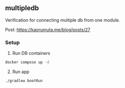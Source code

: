 ## multipledb

Verification for connecting multiple db from one module.

Post: https://kaorumuta.me/blog/posts/27

### Setup

1. Run DB containers

```bash
docker compose up -d
```

2. Run app

```bash
./gradlew bootRun
```